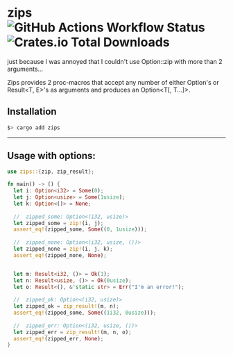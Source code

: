 # zips ![GitHub Actions Workflow Status](https://img.shields.io/github/actions/workflow/status/cartercanedy/zips/test.yml?style=for-the-badge&label=tests) ![Crates.io Total Downloads](https://img.shields.io/crates/d/zips?style=for-the-badge&label=downloads)
just because I was annoyed that I couldn't use Option::zip with more than 2 arguments...

Zips provides 2 proc-macros that accept any number of either Option<T>'s or Result<T, E>'s as arguments and produces an Option<T\[, T...\]>.

## Installation
```sh
$> cargo add zips
```
---

## Usage with options:
```rust
use zips::{zip, zip_result};

fn main() -> () {
  let i: Option<i32> = Some(0);
  let j: Option<usize> = Some(1usize);
  let k: Option<()> = None;
 
  //  zipped_some: Option<(i32, usize)>
  let zipped_some = zip!(i, j);
  assert_eq!(zipped_some, Some((0, 1usize)));
 
  //  zipped_none: Option<(i32, usize, ())>
  let zipped_none = zip!(i, j, k);
  assert_eq!(zipped_none, None);


  let m: Result<i32, ()> = Ok(1);
  let n: Result<usize, ()> = Ok(0usize);
  let o: Result<(), &'static str> = Err("I'm an error!");
 
  //  zipped_ok: Option<(i32, usize)>
  let zipped_ok = zip_result!(m, n);
  assert_eq!(zipped_some, Some((1i32, 0usize)));
 
  //  zipped_err: Option<(i32, usize, ())>
  let zipped_err = zip_result!(m, n, o);
  assert_eq!(zipped_err, None);
}
```
